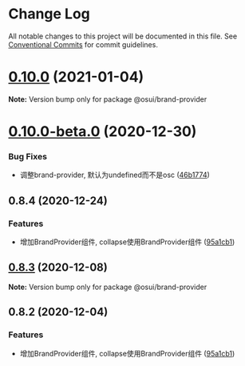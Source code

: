 # Change Log

All notable changes to this project will be documented in this file.
See [Conventional Commits](https://conventionalcommits.org) for commit guidelines.

# [0.10.0](https://gitee.com/gitee-fe/osui/tree/master/compare/@osui/brand-provider@0.10.0-beta.0...@osui/brand-provider@0.10.0) (2021-01-04)

**Note:** Version bump only for package @osui/brand-provider





# [0.10.0-beta.0](https://gitee.com/gitee-fe/osui/tree/master/compare/@osui/brand-provider@0.8.4...@osui/brand-provider@0.10.0-beta.0) (2020-12-30)


### Bug Fixes

* 调整brand-provider, 默认为undefined而不是osc ([46b1774](https://gitee.com/gitee-fe/osui/tree/master/commits/46b177404089ee38112a0347fe1c36d458672e5c))





## 0.8.4 (2020-12-24)


### Features

* 增加BrandProvider组件, collapse使用BrandProvider组件 ([95a1cb1](https://gitee.com/gitee-fe/osui/tree/master/commits/95a1cb1f9f1aa56706ae171937fe6fc1255a644c))





## [0.8.3](https://gitee.com/gitee-fe/osui/tree/master/compare/@osui/brand-provider@0.8.2...@osui/brand-provider@0.8.3) (2020-12-08)

**Note:** Version bump only for package @osui/brand-provider





## 0.8.2 (2020-12-04)


### Features

* 增加BrandProvider组件, collapse使用BrandProvider组件 ([95a1cb1](https://gitee.com/gitee-fe/osui/tree/master/commits/95a1cb1f9f1aa56706ae171937fe6fc1255a644c))
